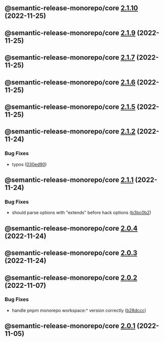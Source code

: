 ## @semantic-release-monorepo/core [2.1.10](https://github.com/bubkoo/semantic-release-monorepo/compare/@semantic-release-monorepo/core@2.1.9...@semantic-release-monorepo/core@2.1.10) (2022-11-25)

## @semantic-release-monorepo/core [2.1.9](https://github.com/bubkoo/semantic-release-monorepo/compare/@semantic-release-monorepo/core@2.1.8...@semantic-release-monorepo/core@2.1.9) (2022-11-25)

## @semantic-release-monorepo/core [2.1.7](https://github.com/bubkoo/semantic-release-monorepo/compare/@semantic-release-monorepo/core@2.1.6...@semantic-release-monorepo/core@2.1.7) (2022-11-25)

## @semantic-release-monorepo/core [2.1.6](https://github.com/bubkoo/semantic-release-monorepo/compare/@semantic-release-monorepo/core@2.1.5...@semantic-release-monorepo/core@2.1.6) (2022-11-25)

## @semantic-release-monorepo/core [2.1.5](https://github.com/bubkoo/semantic-release-monorepo/compare/@semantic-release-monorepo/core@2.1.4...@semantic-release-monorepo/core@2.1.5) (2022-11-25)

## @semantic-release-monorepo/core [2.1.2](https://github.com/bubkoo/semantic-release-monorepo/compare/@semantic-release-monorepo/core@2.1.1...@semantic-release-monorepo/core@2.1.2) (2022-11-24)


### Bug Fixes

* typos ([030ed90](https://github.com/bubkoo/semantic-release-monorepo/commit/030ed9061c337c15086cc788bb06e28b2d0deb58))

## @semantic-release-monorepo/core [2.1.1](https://github.com/bubkoo/semantic-release-monorepo/compare/@semantic-release-monorepo/core@2.1.0...@semantic-release-monorepo/core@2.1.1) (2022-11-24)


### Bug Fixes

* should parse options with "extends" before hack options ([b3bc0b2](https://github.com/bubkoo/semantic-release-monorepo/commit/b3bc0b22327834fa1c5962067a0fe1e98dade535))

## @semantic-release-monorepo/core [2.0.4](https://github.com/bubkoo/semantic-release-monorepo/compare/@semantic-release-monorepo/core@2.0.3...@semantic-release-monorepo/core@2.0.4) (2022-11-24)

## @semantic-release-monorepo/core [2.0.3](https://github.com/bubkoo/semantic-release-monorepo/compare/@semantic-release-monorepo/core@2.0.2...@semantic-release-monorepo/core@2.0.3) (2022-11-24)

## @semantic-release-monorepo/core [2.0.2](https://github.com/bubkoo/semantic-release-monorepo/compare/@semantic-release-monorepo/core@2.0.1...@semantic-release-monorepo/core@2.0.2) (2022-11-07)


### Bug Fixes

* handle pnpm monorepo workspace:^ version correctly ([b28dccc](https://github.com/bubkoo/semantic-release-monorepo/commit/b28dccc59aabe3660a2b7a50270ff930895e06b7))

## @semantic-release-monorepo/core [2.0.1](https://github.com/bubkoo/semantic-release-monorepo/compare/@semantic-release-monorepo/core@2.0.0...@semantic-release-monorepo/core@2.0.1) (2022-11-05)
